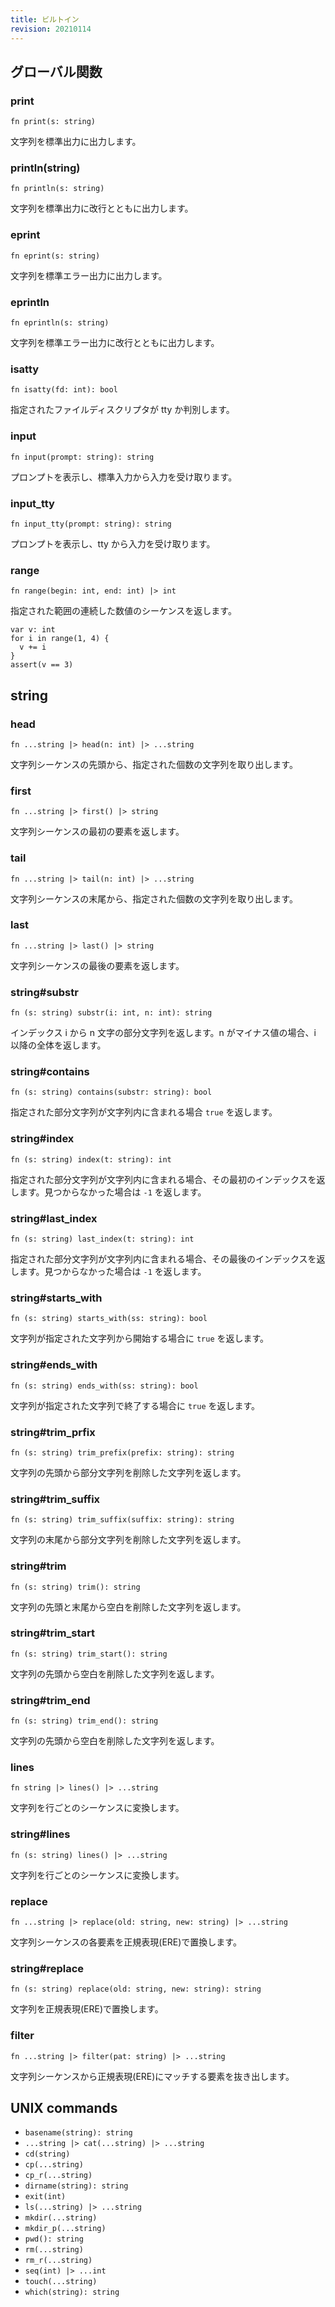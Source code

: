 ```yaml
---
title: ビルトイン
revision: 20210114
---
```


<wip></wip>

## グローバル関数

### print

```
fn print(s: string)
```

文字列を標準出力に出力します。

### println(string)

```
fn println(s: string)
```

文字列を標準出力に改行とともに出力します。

### eprint

```
fn eprint(s: string)
```

文字列を標準エラー出力に出力します。

### eprintln

```
fn eprintln(s: string)
```

文字列を標準エラー出力に改行とともに出力します。

### isatty

```
fn isatty(fd: int): bool
```

指定されたファイルディスクリプタが tty か判別します。

### input

```
fn input(prompt: string): string
```

プロンプトを表示し、標準入力から入力を受け取ります。

### input_tty

```
fn input_tty(prompt: string): string
```

プロンプトを表示し、tty から入力を受け取ります。

### range

```
fn range(begin: int, end: int) |> int
```

指定された範囲の連続した数値のシーケンスを返します。

```
var v: int
for i in range(1, 4) {
  v += i
}
assert(v == 3)
```

## string

### head

```
fn ...string |> head(n: int) |> ...string
```

文字列シーケンスの先頭から、指定された個数の文字列を取り出します。

### first

```
fn ...string |> first() |> string
```

文字列シーケンスの最初の要素を返します。

### tail

```
fn ...string |> tail(n: int) |> ...string
```

文字列シーケンスの末尾から、指定された個数の文字列を取り出します。

### last

```
fn ...string |> last() |> string
```

文字列シーケンスの最後の要素を返します。

### string#substr

```
fn (s: string) substr(i: int, n: int): string
```

インデックス i から n 文字の部分文字列を返します。n がマイナス値の場合、i 以降の全体を返します。

### string#contains

```
fn (s: string) contains(substr: string): bool
```

指定された部分文字列が文字列内に含まれる場合 `true` を返します。

### string#index

```
fn (s: string) index(t: string): int
```

指定された部分文字列が文字列内に含まれる場合、その最初のインデックスを返します。見つからなかった場合は `-1` を返します。

### string#last_index

```
fn (s: string) last_index(t: string): int
```

指定された部分文字列が文字列内に含まれる場合、その最後のインデックスを返します。見つからなかった場合は `-1` を返します。

### string#starts_with

```
fn (s: string) starts_with(ss: string): bool
```

文字列が指定された文字列から開始する場合に `true` を返します。

### string#ends_with

```
fn (s: string) ends_with(ss: string): bool
```

文字列が指定された文字列で終了する場合に `true` を返します。

### string#trim_prfix

```
fn (s: string) trim_prefix(prefix: string): string
```

文字列の先頭から部分文字列を削除した文字列を返します。

### string#trim_suffix

```
fn (s: string) trim_suffix(suffix: string): string
```

文字列の末尾から部分文字列を削除した文字列を返します。

### string#trim

```
fn (s: string) trim(): string
```

文字列の先頭と末尾から空白を削除した文字列を返します。


### string#trim_start

```
fn (s: string) trim_start(): string
```

文字列の先頭から空白を削除した文字列を返します。

### string#trim_end

```
fn (s: string) trim_end(): string
```

文字列の先頭から空白を削除した文字列を返します。

### lines

```
fn string |> lines() |> ...string
```

文字列を行ごとのシーケンスに変換します。


### string#lines

```
fn (s: string) lines() |> ...string
```

文字列を行ごとのシーケンスに変換します。


### replace

```
fn ...string |> replace(old: string, new: string) |> ...string
```

文字列シーケンスの各要素を正規表現(ERE)で置換します。

### string#replace


```
fn (s: string) replace(old: string, new: string): string
```

文字列を正規表現(ERE)で置換します。

### filter

```
fn ...string |> filter(pat: string) |> ...string
```

文字列シーケンスから正規表現(ERE)にマッチする要素を抜き出します。


## UNIX commands

- `basename(string): string`
- `...string |> cat(...string) |> ...string`
- `cd(string)`
- `cp(...string)`
- `cp_r(...string)`
- `dirname(string): string`
- `exit(int)`
- `ls(...string) |> ...string`
- `mkdir(...string)`
- `mkdir_p(...string)`
- `pwd(): string`
- `rm(...string)`
- `rm_r(...string)`
- `seq(int) |> ...int`
- `touch(...string)`
- `which(string): string`
